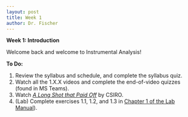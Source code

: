```yaml
---
layout: post
title: Week 1
author: Dr. Fischer
---
```


**Week 1: Introduction**

Welcome back and welcome to Instrumental Analysis!

**To Do:**

1. Review the syllabus and schedule, and complete the syllabus quiz.
2. Watch all the 1.X.X videos and complete the end-of-video quizzes (found in MS Teams).
3. Watch [*A Long Shot that Paid Off*](https://www.youtube.com/watch?v=dYVb56Qmlak) by CSIRO.
3. (Lab) Complete exercises 1.1, 1.2, and 1.3 in [Chapter 1 of the Lab Manual]({{site.url}}/devel/chem370/lab-manual/getting-started-in-r.html)). 
